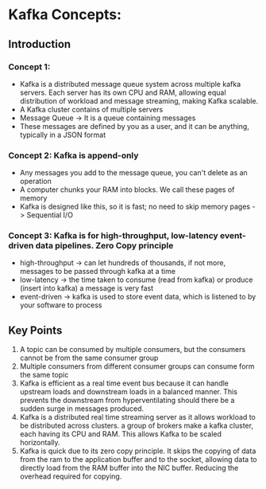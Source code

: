 # Kafka Concepts:

## Introduction
### Concept 1:
- Kafka is a distributed message queue system across multiple kafka servers. Each server has its own CPU and RAM,
allowing equal distribution of workload and message streaming, making Kafka scalable. 
- A Kafka cluster contains of multiple servers
- Message Queue -> It is a queue containing messages
- These messages are defined by you as a user, and it can be anything, typically in a JSON format

### Concept 2: Kafka is append-only
- Any messages you add to the message queue, you can't delete as an operation
- A computer chunks your RAM into blocks. We call these pages of memory
- Kafka is designed like this, so it is fast; no need to skip memory pages -> Sequential I/O


### Concept 3: Kafka is for high-throughput, low-latency event-driven data pipelines. Zero Copy principle
- high-throughput -> can let hundreds of thousands, if not more, messages to be passed through kafka at a time
- low-latency -> the time taken to consume (read from kafka) or produce (insert into kafka) a message is very fast
- event-driven -> kafka is used to store event data, which is listened to by your software to process

## Key Points
1. A topic can be consumed by multiple consumers, but the consumers cannot be from the same consumer group
2. Multiple consumers from different consumer groups can consume form the same topic
3. Kafka is efficient as a real time event bus because it can handle upstream loads and downstream loads in a balanced
manner. This prevents the downstream from hyperventilating should there be a sudden surge in messages produced.
4. Kafka is a distributed real time streaming server as it allows workload to be distributed across clusters. a group of
brokers make a kafka cluster, each having its CPU and RAM. This allows Kafka to be scaled horizontally.
5. Kafka is quick due to its zero copy principle. It skips the copying of data from the ram to the application buffer and
to the socket, allowing data to directly load from the RAM buffer into the NIC buffer. Reducing the overhead required
for copying.